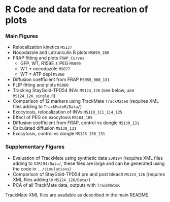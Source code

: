 # R Code and data for recreation of plots

### Main Figures

- Relocalization kinetics `MS137`
- Nocodazole and Latrunculin B plots `MS099_100`
- FRAP fitting and plots `FRAP_Curves`
	- GFP, WT, R159E ± PEG `MS090`
	- WT ± nocodazole `MS077`
	- WT ± ATP depl `MS060` 
- Diffusion coefficient from FRAP `MS055_060_131`
- FLIP fitting and plots `MS060`
- Tracking StayGold-TPD54 INVs `MS124_126` (see below, use `MS124_126_single.R`)
- Comparison of 12 markers using TrackMate `TrackMateR` (requires XML files adding to `TrackMateR/Data/`)
- Exocytosis, relocalization of INVs `MS110_111_114_125` 
- Effect of PEG on exocytosis `MS104_105`
- Diffusion coefficient from FRAP, control vs dongle `MS130_131`
- Calculated diffusion `MS130_131`
- Exocytosis, control vs dongle `MS126_130_131`

### Supplementary Figures

- Evaluation of TrackMate using synthetic data `SJR194` (requires XML files adding to `SJR194/Data/`, these files are large and can be generated using the code in `../simulations`)
- Comparison of StayGold-TPD54 pre and post bleach `MS124_126` (requires XML files adding to `MS124_126/Data/`)
- PCA of all TrackMate data, outputs with `TrackMateR`

TrackMate XML files are available as described in the main README.